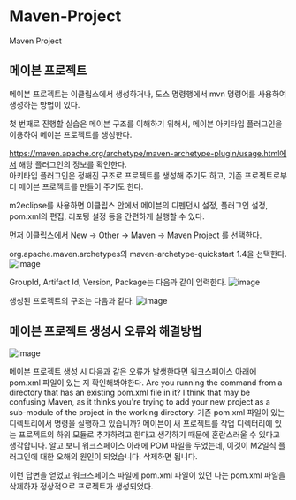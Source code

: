 # Maven-Project
Maven Project 

## 메이븐 프로젝트

메이븐 프로젝트는 이클립스에서 생성하거나, 도스 명령행에서 mvn 명령어를 사용하여 생성하는 방법이 있다.

첫 번째로 진행할 실습은 메이븐 구조를 이해하기 위해서, 메이븐 아키타입 플러그인을 이용하여 메이븐 프로젝트를 생성한다.   

https://maven.apache.org/archetype/maven-archetype-plugin/usage.html에서 해당 플러그인의 정보를 확인한다.   
아키타입 플러그인은 정해진 구조로 프로젝트를 생성해 주기도 하고, 기존 프로젝트로부터 메이븐 프로젝트를 만들어 주기도 한다.

m2eclipse를 사용하면 이클립스 안에서 메이븐의 디펜던시 설정, 플러그인 설정, pom.xml의 편집, 리포팅 설정 등을 간편하게 실행할 수 있다.   

먼저 이클립스에서 New -> Other -> Maven -> Maven Project 를 선택한다.   

org.apache.maven.archetypes의 maven-archetype-quickstart 1.4을 선택한다.
![image](https://user-images.githubusercontent.com/58906858/180365186-b46b074a-99d5-4a04-8482-cfd93a915cf1.png)

GroupId, Artifact Id, Version, Package는 다음과 같이 입력한다.
![image](https://user-images.githubusercontent.com/58906858/180365297-f43c8491-2b04-4b53-ab03-9293eba539bf.png)

생성된 프로젝트의 구조는 다음과 같다.
![image](https://user-images.githubusercontent.com/58906858/180374807-b67ac0fa-5272-43d5-b5c4-f4fbae792553.png)

## 메이븐 프로젝트 생성시 오류와 해결방법

![image](https://user-images.githubusercontent.com/58906858/180588042-a95b242e-10d4-418a-8094-5c0a9cffd5c9.png)

메이븐 프로젝트 생성 시 다음과 같은 오류가 발생한다면 워크스페이스 아래에 pom.xml 파일이 있는 지 확인해봐야한다.
Are you running the command from a directory that has an existing pom.xml file in it? I think that may be confusing Maven, as it thinks you're trying to add your new project as a sub-module of the project in the working directory.
기존 pom.xml 파일이 있는 디렉토리에서 명령을 실행하고 있습니까? 메이븐이 새 프로젝트를 작업 디렉터리에 있는 프로젝트의 하위 모듈로 추가하려고 한다고 생각하기 때문에 혼란스러울 수 있다고 생각합니다.
알고 보니 워크스페이스 아래에 POM 파일을 두었는데, 이것이 M2일식 플러그인에 대한 오해의 원인이 되었습니다. 삭제하면 됩니다.

이런 답변을 얻었고 워크스페이스 파일에 pom.xml 파일이 있던 나는 pom.xml 파일을 삭제하자 정상적으로 프로젝트가 생성되었다.
